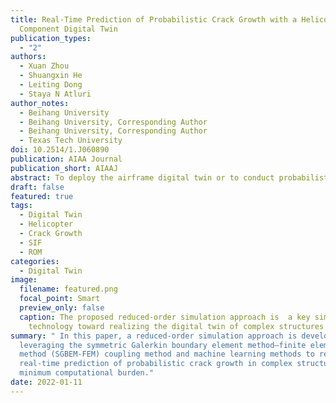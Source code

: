 ```yaml
---
title: Real-Time Prediction of Probabilistic Crack Growth with a Helicopter
  Component Digital Twin
publication_types:
  - "2"
authors:
  - Xuan Zhou
  - Shuangxin He
  - Leiting Dong
  - Staya N Atluri
author_notes:
  - Beihang University
  - Beihang University, Corresponding Author
  - Beihang University, Corresponding Author
  - Texas Tech University
doi: 10.2514/1.J060890
publication: AIAA Journal
publication_short: AIAAJ
abstract: To deploy the airframe digital twin or to conduct probabilistic evaluations of the remaining life of a structural component, a (near) real-time crack-growth simulation method is critical. In this paper, a reduced-order simulation approach is developed to achieve this goal by leveraging two methods. On the one hand, the symmetric Galerkin boundary element method–finite element method (SGBEM-FEM) coupling method is combined with parametric modeling to generate the database of computed stress intensity factors for cracks with various sizes/shapes in a complex structural component, by which hundreds of samples are automatically simulated within a day. On the other hand, machine learning methods are applied to establish the relation between crack sizes/shapes and crack-front stress intensity factors. By combining the reduced-order computational model with load inputs and fatigue growth laws, a real-time prediction of probabilistic crack growth in complex structures with minimum computational burden is realized. In an example of a round-robin helicopter component, even though the fatigue crack growth is simulated cycle by cycle, the simulation is faster than real-time (as compared with the physical test). The proposed approach is a key simulation technology toward realizing the digital twin of complex structures, which further requires fusion of model predictions with flight/inspection/monitoring data.
draft: false
featured: true
tags:
  - Digital Twin
  - Helicopter
  - Crack Growth
  - SIF
  - ROM
categories:
  - Digital Twin
image:
  filename: featured.png
  focal_point: Smart
  preview_only: false
  caption: The proposed reduced-order simulation approach is  a key simulation
    technology toward realizing the digital twin of complex structures
summary: " In this paper, a reduced-order simulation approach is developed by
  leveraging the symmetric Galerkin boundary element method–finite element
  method (SGBEM-FEM) coupling method and machine learning methods to realize a
  real-time prediction of probabilistic crack growth in complex structures with
  minimum computational burden."
date: 2022-01-11
---
```

